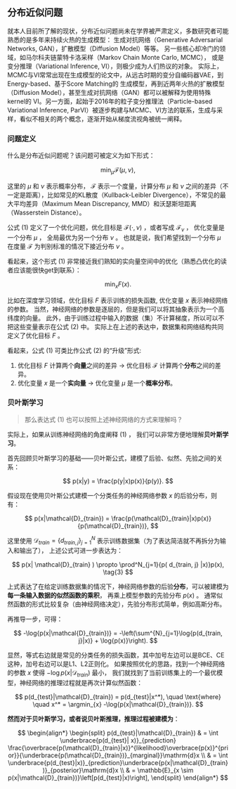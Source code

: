 ## 分布近似问题

就本人目前所了解的现状，分布近似问题尚未在学界被严肃定义，多数研究者可能熟悉的是多年来持续火热的生成模型：
生成对抗网络（Generative Adversarial Networks, GAN），扩散模型（Diffusion Model）等等。
另一些核心却冷门的领域，如马尔科夫链蒙特卡洛采样（Markov Chain Monte Carlo, MCMC），
或是变分推理（Variational Inference, VI），则极少成为人们热议的对象。
实际上，MCMC与VI常常出现在生成模型的论文中，从远古时期的变分自编码器VAE，到Energy-based、基于Score Matching的
生成模型，再到近两年火热的扩散模型（Diffusion Model），甚至生成对抗网络（GAN）都可以被解释为使用特殊kernel的
VI。另一方面，起始于2016年的粒子变分推理法（Particle-based Variational Inference, ParVI）被逐步构建与MCMC、VI方法的联系，生成与采样，看似不相关的两个概念，逐渐开始从梯度流视角被统一阐释。

### 问题定义

什么是分布近似问题呢？该问题可被定义为如下形式：

$$
\min_{\mu} \mathcal{F}(\mu, \nu), \tag{1}
$$

这里的 $\mu$ 和 $\nu$ 表示概率分布， $\mathcal{F}$ 表示一个度量，计算分布 $\mu$ 和 $\nu$ 之间的差异（不一定是距离），比如常见的KL散度（Kullback-Leibler Divergence），不常见的最大平均差异（Maximum Mean Discrepancy, MMD）和沃瑟斯坦距离（Wasserstein Distance）。

公式 $(1)$ 定义了一个优化问题，优化目标是 $\mathcal{F}(\cdot, \nu)$ ，或者写成 $\mathcal{F}_{\nu}$ ，
优化变量是一个分布 $\mu$ ， 全局最优为另一个分布 $\nu$ 。
也就是说，我们希望找到一个分布 $\mu$ 在度量 $\mathcal{F}$ 为判别标准的情况下接近分布 $\nu$ 。

看起来，这个形式 $(1)$ 非常接近我们熟知的实向量空间中的优化（熟悉凸优化的读者应该能很快get到联系）：

$$
\min_{x} F(x). \tag{2}
$$

比如在深度学习领域，优化目标 $F$ 表示训练的损失函数, 优化变量 $x$ 表示神经网络的参数。
当然，神经网络的参数是逐层的，但是我们可以将其抽象表示为一个高纬度的向量。
此外，由于训练过程中输入的数据（集）不计算梯度，所以可以不把这些变量表示在公式 $(2)$ 中。
实际上在上述的表达中，数据集和网络结构共同定义了优化目标 $F$ 。

看起来，公式 $(1)$ 可类比作公式 $(2)$ 的“升级”形式:
1. 优化目标 $F$ 计算两个**向量**之间的差异 $\to$ 优化目标 $\mathcal{F}$ 计算两个**分布**之间的差异。
2. 优化变量 $x$ 是一个**实向量** $\to$ 优化变量 $\mu$ 是一个**概率分布**。 

### 贝叶斯学习

> 那么表达式 $(1)$ 也可以按照上述神经网络的方式来理解吗？

实际上，如果从训练神经网络的角度阐释 $(1)$ ， 我们可以非常方便地理解**贝叶斯学习**。

首先回顾贝叶斯学习的基础——贝叶斯公式，建模了后验、似然、先验之间的关系：

$$
p(x|y) = \frac{p(y|x)p(x)}{p(y)}.
$$

假设现在使用贝叶斯公式建模一个分类任务的神经网络参数 $x$ 的后验分布，则有：

$$
p(x|\mathcal{D}_{train}) = \frac{p(\mathcal{D}_{train}|x)p(x)}{p(\mathcal{D}_{train})},
$$

这里使用 $\mathcal{D}_{train} = \{d_{train, j}\}^N_{j=1}$ 表示训练数据集（为了表达简洁就不再拆分为输入和输出了），
上述公式可进一步表达为：

$$
p(x| \mathcal{D}_{train} ) \propto \prod^N_{j=1}{p( d_{train, j} |x)}p(x), \tag{3}
$$

上式表达了在给定训练数据集的情况下，神经网络参数的后验**分布**，可以被建模为**每一条输入数据的似然函数的乘积**，
再乘上模型参数的先验分布 $p(x)$ 。
通常似然函数的形式比较复杂（由神经网络决定），先验分布形式简单，例如高斯分布。

再推导一步，可得：

$$
-\log{p(x|\mathcal{D}_{train})} = -\left(\sum^{N}_{j=1}\log{p(d_{train, j}|x)} + \log{p(x)}\right).
$$

显然，等式右边就是常见的分类任务的损失函数，其中加号左边可以是BCE、CE这种，加号右边可以是L1、L2正则化。
如果按照优化的思路，找到一个神经网络的参数 $x$ 使得 $-\log{p(x|\mathcal{D}_{train})}$ 最小，
我们就找到了当前训练集上的一个最优模型，神经网络的推理过程就是再次计算似然函数：

$$
p(d_{test}|\mathcal{D}_{train}) = p(d_{test}|x^*), \quad \text{where} \quad x^* = \argmin_{x} -\log{p(x|\mathcal{D}_{train})}.
$$

**然而对于贝叶斯学习，或者说贝叶斯推理，推理过程被建模为**：

$$
\begin{align*}
    \begin{split}
    p(d_{test}|\mathcal{D}_{train}) 
    & = \int \underbrace{p(d_{test}| x)}_{prediction} \frac{\overbrace{p(\mathcal{D}_{train}|x)}^{likelihood}\overbrace{p(x)}^{prior}}{\underbrace{p(\mathcal{D}_{train})}_{marginal}}\mathrm{d}x \\
    & = \int \underbrace{p(d_{test}|x)}_{prediction}\underbrace{p(x|\mathcal{D}_{train})}_{posterior}\mathrm{d}x \\ 
    & = \mathbb{E}_{x \sim p(x|\mathcal{D}_{train})}\left[p(d_{test}|x)\right],
    \end{split}
\end{align*}
$$
